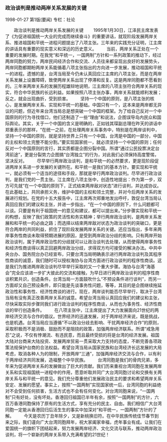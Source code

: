 ### 政治谈判是推动两岸关系发展的关键

1998-01-27
第1版(要闻)
专栏：社论

　　政治谈判是推动两岸关系发展的关键
　　1995年1月30日，江泽民主席发表了《为促进祖国统一大业的完成而继续奋斗》的重要讲话，就现阶段发展两岸关系、推进祖国和平统一进程问题提出了八项主张。三年来的实践充分证明，江主席的讲话具有重要的现实意义和深远的历史意义。
　　当前，两岸关系正处在一个重要的发展时期。在我党“和平统一，一国两制”方针和一系列政策的推动下，经过两岸同胞的努力，两岸民间经济合作和交流、人员往来都呈现出良好的发展势头，两岸同胞都期盼两岸关系能循着八项主张指出的方向进一步发展，推动祖国和平统一的进程。遗憾的是，台湾当局至今仍未认真回应江主席的八项主张，而是在两岸关系发展上设置障碍，致使两岸关系出现了停滞和反复。这是两岸同胞都不愿看到的。三年来两岸关系的发展历程雄辩地说明，江主席的八项主张符合两岸关系的现实，符合中华民族的长远利益。如果按照八项主张办事，两岸关系就能顺利发展；反之，就会出现曲折，受到损害。
　　坚持一个中国的原则，是八项主张的核心，是发展两岸关系、实现和平统一的基础。中国只有一个，这本来是两岸都无异议的问题，但近年来台湾当局总是想突破一个中国的框架。为了给自己反对一个中国原则的行为寻找借口，他们还制造了一些“理由”和说法，企图误导岛内民众和国际舆论。其实，关于一个中国的含义是明确的，正如钱其琛副总理在昨天的讲话中郑重表示的那样，“在统一之前，在处理两岸关系事务中，特别是在两岸谈判中，坚持一个中国的原则，就是坚持世界上只有一个中国，台湾是中国的一部分，中国的主权和领土完整不能分割。”要实现国家统一，就必须坚持一个中国的原则；任何反对一个中国原则的言行，其实质都是企图分裂中国。所谓“通过公民投票决定台湾前途”，更是分裂势力企图搞“台湾独立”的行为，对此我们必须保持高度警惕，坚决反对。
　　尽早举行两岸政治谈判，是和平统一的必然要求，更是现阶段促进两岸关系进一步发展的关键所在。和平统一是我们的基本方针。要实现和平统一，就必须有一个适当的途径和手段，那就是举行两岸政治谈判。尽早进行政治谈判，是我们党的一贯主张。江主席在八项主张中，创造性地提出：作为第一步，双方可先就“在一个中国的原则下，正式结束两岸敌对状态”进行谈判，并达成协议。在此基础上，共同承担义务，维护中国的主权和领土完整，并对今后两岸关系的发展进行规划。在党的十五大报告中，江主席再次郑重地发出呼吁，敦促台湾当局认真回应我们的建议和主张，并进一步指出，“在一个中国的原则下，什么问题都可以谈。只要是有利于祖国统一的意见和建议，都可以提出来。”分步骤实现和平统一的构想，反映了我们政策的灵活性和务实精神；举行两岸政治谈判，是两岸关系发展和和平统一的必由之路；而选择以结束两岸敌对状态为政治谈判的突破口，更是符合两岸的共同利益，抓住了现阶段发展两岸关系的关键。还应当指出，多年来两岸事务性商谈未取得预期进展的原因，是受到两岸政治分歧的影响。只有两岸开始政治谈判，属于两岸政治性的分歧就可以让政治谈判去处理，从而使得两岸事务性和经济性商谈得以真正回避两岸政治分歧，求得双方均可接受的解决办法。中共中央台办、国务院台办已经宣布，只要台湾当局明确表示进行两岸政治谈判及其程序性商谈的诚意，我们随时可以授权海协与台湾方面进行政治谈判的程序性商谈。这是我们为推进两岸政治谈判尽早举行采取的又一个重大步骤。海协与台湾“海基会”完全应该进一步扩大彼此的交流和接触，为早日进行两岸政治谈判的程序性商谈积累共识，创造条件。台湾当局一方面鼓吹什么“不预设条件进行谈判”，而另一方面却又自己预设条件，即只能是先谈事务性问题，等等，其目的是企图继续拖延政治性和事务性、经济性商谈的进行。现在，两岸谈判能否尽早举行，取决于台湾当局有没有真正改善两岸关系的诚意。希望台湾当局认真回应我们的建议和主张，尽快采取实际步骤同我们进行政治谈判的程序性商谈，从而也为事务性、经济性商谈的举行创造条件。
　　在八项主张中，江主席提出了大力发展面向21世纪的两岸经济交流与合作的倡议。世界经济的迅速发展，对于两岸经济来说，既是挑战，也是机遇。台湾当局应当遵循“不以政治分歧去影响、干扰两岸经济合作”的原则，采取积极而不是消极、鼓励而不是阻挠的政策，加强两岸经济联系。所谓“戒急用忍”之说，不仅有悖潮流、有违民意，而且最终受损的将是台湾的经济发展。祖国大陆对台商来大陆投资、发展两岸贸易一贯采取大力支持的态度，不断完善各项政策法规保护台商的合法权益。希望台湾当局从国家民族和台湾经济长远发展的大局考虑，取消各种人为的限制，开放两岸“三通”，加强两岸经济交流与合作，以有利于两岸经济共同发展，造福整个中华民族。
　　台湾同胞是我们的骨肉兄弟，多年来为促进两岸关系的发展做出了巨大的贡献。我们历来重视台湾同胞在发展两岸关系和实现祖国统一进程中的作用，愿意听取并同广大台湾同胞讨论和交换有关两岸关系与和平统一的意见。我们充分尊重他们发展政治民主的要求和希望两岸关系安定、发展的愿望。事实上，按照“一国两制”实现国家统一后，台湾同胞的利益绝对不会受到任何损害，生活方式也不会有任何变化。对台湾同胞来说，“一国两制”只有好处，没有坏处。香港回归祖国已半年有余，按照“一国两制”的方针，六百万香港同胞保持了原有的生活方式，享有充分的民主、自由。我们相信广大台湾同胞一定能从香港回归后活生生的事实中加深对“和平统一，一国两制”方针的了解。
　　今天是农历丁丑年除夕，又是新桃换旧符。在中华民族传统佳节春节到来之际，我们谨向广大台湾同胞拜年，祝大家阖家幸福，虎年事业有成。让我们在爱国统一的旗帜下团结起来，努力发展两岸经济、文化交流与联系，推动两岸政治谈判，将一个崭新的两岸关系带入充满希望的21世纪！
